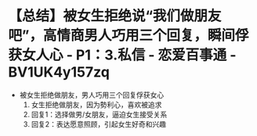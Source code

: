 # 【总结】被女生拒绝说“我们做朋友吧”，高情商男人巧用三个回复，瞬间俘获女人心 - P1：3.私信 - 恋爱百事通 - BV1UK4y157zq

-   被女生拒绝做朋友，男人巧用三个回复俘获女心
    1.  女生拒绝做朋友，因为勢利心，喜欢被追求
    2.  回复1：选择做男/女朋友，逼迫女生接受关系
    3.  回复2：表达愿意照顾，引起女生好奇和兴趣
